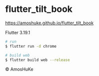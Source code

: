 # flutter_tilt_book

https://amoshuke.github.io/flutter_tilt_book

Flutter 3.19.1

```sh
# run
$ flutter run -d chrome

# build web
$ flutter build web --release
```
© AmosHuKe
